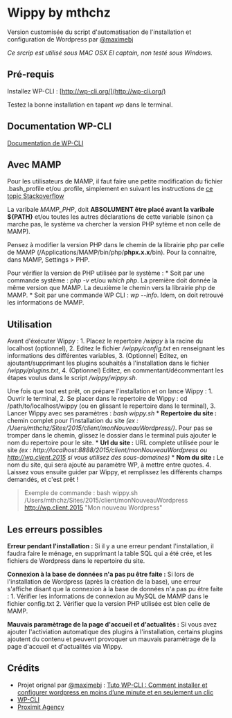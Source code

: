 # Wippy by mthchz
Version customisée du script d'automatisation de l'installation et configuration de Wordpress par [@maximebj](https://twitter.com/maximebj)

*Ce srcrip est utilisé sous MAC OSX El captain, non testé sous Windows.*

## Pré-requis
Installez WP-CLI : [http://wp-cli.org/](http://wp-cli.org/)

Testez la bonne installation en tapant *wp* dans le terminal.

## Documentation WP-CLI
[Documentation de WP-CLI](http://wp-cli.org/commands/)

## Avec MAMP
Pour les utilisateurs de MAMP, il faut faire une petite modification du fichier .bash_profile et/ou .profile, simplement en suivant les instructions de [ce topic Stackoverflow](http://stackoverflow.com/questions/4145667/how-to-override-the-path-of-php-to-use-the-mamp-path/10653443#10653443)

La varibale *MAMP_PHP*, doit **ABSOLUMENT être placé avant la varibale ${PATH}** et/ou toutes les autres déclarations de cette variable (sinon ça marche pas, le système va chercher la version PHP sytème et non celle de MAMP).

Pensez à modifier la version PHP dans le chemin de la librairie php par celle de MAMP (/Applications/MAMP/bin/php/**phpx.x.x**/bin). Pour la connaitre, dans MAMP, Settings > PHP.

Pour vérifier la version de PHP utilisée par le système :
    * Soit par une commande système : *php -v* et/ou *which php*. La première doit donnée la même version que MAMP. La deuxième le chemin vers la librairie php de MAMP.
    * Soit par une commande WP CLI : *wp --info*. Idem, on doit retrouvé les informations de MAMP.

## Utilisation
Avant d'éxécuter Wippy :
    1. Placez le repertoire */wippy* à la racine du localhost (optionnel),
    2. Editez le fichier */wippy/config.txt* en renseignant les informations des différentes variables,
    3. (Optionnel) Editez, en ajoutant/supprimant les plugins souhaités à l'installation dans le fichier */wippy/plugins.txt*,
    4. (Optionnel) Editez, en commentant/décommentant les étapes voulus dans le script */wippy/wippy.sh*.

Une fois que tout est prêt, on prépare l'installation et on lance Wippy :
    1. Ouvrir le terminal,
    2. Se placer dans le repertoire de Wippy : cd /path/to/localhost/wippy (ou en glissant le repertoire dans le terminal),
    3. Lancer Wippy avec ses paramètres : *bash wippy.sh <repertoire du site> <url du site> <Nom du site>*
        * **Repertoire du site :** chemin complet pour l'installation du site *(ex : /Users/mthchz/Sites/2015/client/monNouveauWordpress/)*. Pour pas se tromper dans le chemin, glissez le dossier dans le terminal puis ajouter le nom du repertoire pour le site.
        * **Url du site :** URL complete utilisée pour le site *(ex : http://localhost:8888/2015/client/monNouveauWordpress ou http://wp.client.2015 si vous utilisez des sous-domaines)*
        * **Nom du site :** Le nom du site, qui sera ajouté au paramètre WP, à mettre entre quotes.
    4. Laissez vous ensuite guider par Wippy, et remplissez les différents champs demandés, et c'est prêt !

> Exemple de commande : bash wippy.sh /Users/mthchz/Sites/2015/client/monNouveauWordpress http://wp.client.2015 "Mon nouveau Wordpress"

## Les erreurs possibles
**Erreur pendant l'installation :** Si il y a une erreur pendant l'installation, il faudra faire le ménage, en supprimant la table SQL qui a été crée, et les fichiers de Wordpress dans le repertoire du site.

**Connexion à la base de données n'a pas pu être faite :** Si lors de l'installation de Wordpress (après la création de la base), une erreur s'affiche disant que la connexion à la base de données n'a pas pu être faite :
    1. Vérifier les informations de connexion au MySQL de MAMP dans le fichier config.txt
    2. Vérifier que la version PHP utilisée est bien celle de MAMP.

**Mauvais paramètrage de la page d'accueil et d'actualités :** Si vous avez ajouter l'activiation automatique des plugins à l'installation, certains plugins ajoutent du contenu et peuvent provoquer un mauvais paramètrage de la page d'accueil et d'actualités via Wippy.

## Crédits
* Projet orignal par [@maximebj](https://twitter.com/maximebj) : [Tuto WP-CLI : Comment installer et configurer wordpress en moins d’une minute et en seulement un clic](http://www.wp-spread.com/tuto-wp-cli-comment-installer-et-configurer-wordpress-en-moins-dune-minute-et-en-seulement-un-clic/)
* [WP-CLI](http://wp-cli.org/)
* [Proximit Agency](http://www.proximit-agency.fr)
